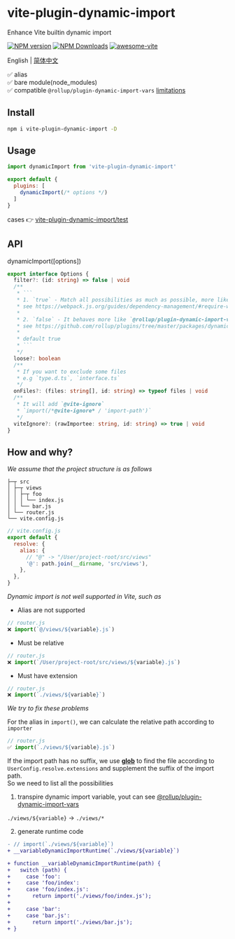 # vite-plugin-dynamic-import

Enhance Vite builtin dynamic import

[![NPM version](https://img.shields.io/npm/v/vite-plugin-dynamic-import.svg)](https://npmjs.org/package/vite-plugin-dynamic-import)
[![NPM Downloads](https://img.shields.io/npm/dm/vite-plugin-dynamic-import.svg?style=flat)](https://npmjs.org/package/vite-plugin-dynamic-import)
[![awesome-vite](https://awesome.re/badge.svg)](https://github.com/vitejs/awesome-vite)

English | [简体中文](https://github.com/vite-plugin/vite-plugin-dynamic-import/blob/main/README.zh-CN.md)

✅ alias  
✅ bare module(node_modules)  
✅ compatible `@rollup/plugin-dynamic-import-vars` [limitations](https://github.com/rollup/plugins/tree/master/packages/dynamic-import-vars#limitations)  

## Install

```bash
npm i vite-plugin-dynamic-import -D
```

## Usage

```javascript
import dynamicImport from 'vite-plugin-dynamic-import'

export default {
  plugins: [
    dynamicImport(/* options */)
  ]
}
```

cases 👉 [vite-plugin-dynamic-import/test](https://github.com/vite-plugin/vite-plugin-dynamic-import/blob/main/test)

## API

dynamicImport([options])

```ts
export interface Options {
  filter?: (id: string) => false | void
  /**
   * ```
   * 1. `true` - Match all possibilities as much as possible, more like `webpack`
   * see https://webpack.js.org/guides/dependency-management/#require-with-expression
   * 
   * 2. `false` - It behaves more like `@rollup/plugin-dynamic-import-vars`
   * see https://github.com/rollup/plugins/tree/master/packages/dynamic-import-vars#how-it-works
   * 
   * default true
   * ```
   */
  loose?: boolean
  /**
   * If you want to exclude some files  
   * e.g `type.d.ts`, `interface.ts`
   */
  onFiles?: (files: string[], id: string) => typeof files | void
  /**
   * It will add `@vite-ignore`  
   * `import(/*@vite-ignore* / 'import-path')`
   */
  viteIgnore?: (rawImportee: string, id: string) => true | void
}
```

## How and why?

*We assume that the project structure is as follows*

```tree
├─┬ src
│ ├─┬ views
│ │ ├─┬ foo
│ │ │ └── index.js
│ │ └── bar.js
│ └── router.js
└── vite.config.js
```

```js
// vite.config.js
export default {
  resolve: {
    alias: {
      // "@" -> "/User/project-root/src/views"
      '@': path.join(__dirname, 'src/views'),
    },
  },
}
```

*Dynamic import is not well supported in Vite, such as*

- Alias are not supported

```js
// router.js
❌ import(`@/views/${variable}.js`)
```

- Must be relative

```js
// router.js
❌ import(`/User/project-root/src/views/${variable}.js`)
```

- Must have extension

```js
// router.js
❌ import(`./views/${variable}`)
```

*We try to fix these problems*

For the alias in `import()`, we can calculate the relative path according to `importer`

```js
// router.js
✅ import(`./views/${variable}.js`)
```

If the import path has no suffix, we use **[glob](https://www.npmjs.com/package/fast-glob)** to find the file according to `UserConfig.resolve.extensions` and supplement the suffix of the import path.  
So we need to list all the possibilities

1. transpire dynamic import variable, yout can see [@rollup/plugin-dynamic-import-vars](https://github.com/rollup/plugins/tree/master/packages/dynamic-import-vars#how-it-works)

`./views/${variable}` -> `./views/*`

2. generate runtime code

```diff
- // import(`./views/${variable}`)
+ __variableDynamicImportRuntime(`./views/${variable}`)

+ function __variableDynamicImportRuntime(path) {
+   switch (path) {
+     case 'foo':
+     case 'foo/index':
+     case 'foo/index.js':
+       return import('./views/foo/index.js');
+ 
+     case 'bar':
+     case 'bar.js':
+       return import('./views/bar.js');
+ }
```
